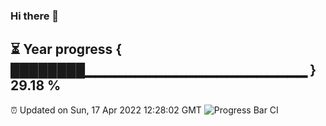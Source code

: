 ### Hi there 👋
⏳ Year progress { ████████▁▁▁▁▁▁▁▁▁▁▁▁▁▁▁▁▁▁▁▁▁▁ } 29.18 %
---
⏰ Updated on Sun, 17 Apr 2022 12:28:02 GMT
![Progress Bar CI](https://github.com/liununu/liununu/workflows/Progress%20Bar%20CI/badge.svg)
